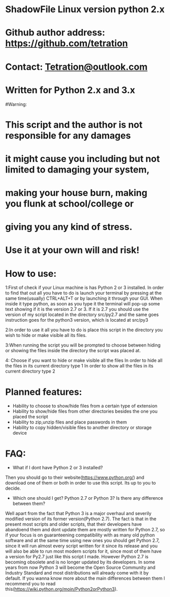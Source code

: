 
# ShadowFile Linux version python 2.x
# Github author address: https://github.com/tetration
# Contact: Tetration@outlook.com
# Written for Python 2.x and 3.x
#Warning:
# This script and the author is not responsible for any damages
# it might cause you including but not limited to damaging your system, 
# making your house burn, making you flunk at school/college or
# giving you any kind of stress. 
# Use it at your own will and risk!

# How to use:

1:First of check if your Linux machine is has Python 2 or 3 installed. In order to find that out all you have to do is launch your terminal by pressing at the same time(usually) CTRL+ALT+T or by launching it through your GUI. When inside it type python, as soon as you type it the terminal will pop-up some text showing if it is the version 2.7 or 3. If it is 2.7 you should use the version of my script located in the directory src/py2.7 and the same goes instruction goes for the python3 version, which is located at src/py3

2:In order to use it all you have to do is place this script in the directory you wish to hide or make visible all its files.

3:When running the script you will be prompted to choose between hiding or showing the files inside the directory the script was placed at.

4: Choose if you want to hide or make visible all the files
 In order to hide all the files in its current directory type 1
 In order to show all the files in its current directory type 2



# Planned features:

- Hability to choose to show/hide files from a certain type of extension
- Hability to show/hide files from other directories besides the one you placed the script
- Hability to zip,unzip files and place passwords in them
- Hability to copy hidden/visible files to another directory or storage device

# FAQ:

* What if I dont have Python 2 or 3 installed? 

Then you should go to their website(https://www.python.org/) and download one of them or both in order to use this script. Its up to you to decide.

* Which one should I get? Python 2.7 or Python 3? Is there any difference between them?

Well apart from the fact that Python 3 is a major overhaul and severily modified version of its former version(Python 2.7). The fact is that in the present most scripts and older scripts, that their developers have abandoend them and dont update them are mostly written for Python 2.7, so if your focus is on guaranteening compatibility with as many old python software and at the same time using new ones you should get Python 2.7, since it will run almost every script written for it since its release and you will also be able to run most modern scripts for it, since most of them have a version for Py2.7 just like this script I made. However Python 2.7 is becoming obsolete and is no longer updated by its developers. In some years from now Python 3 will become the Open Source Community and Industry Standard and most distributions will already come with it by default. If you wanna know more about the main differences between them I recommend you to read this(https://wiki.python.org/moin/Python2orPython3).
